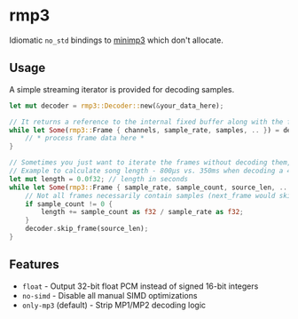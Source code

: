 # rmp3
Idiomatic `no_std` bindings to [minimp3](https://github.com/lieff/minimp3) which don't allocate.

## Usage
A simple streaming iterator is provided for decoding samples.

```rust
let mut decoder = rmp3::Decoder::new(&your_data_here);

// It returns a reference to the internal fixed buffer along with the frame info:
while let Some(rmp3::Frame { channels, sample_rate, samples, .. }) = decoder.next_frame() {
    // * process frame data here *
}

// Sometimes you just want to iterate the frames without decoding them, as it's much faster.
// Example to calculate song length - 800µs vs. 350ms when decoding a 4:52 track (on a low-end CPU)
let mut length = 0.0f32; // length in seconds
while let Some(rmp3::Frame { sample_rate, sample_count, source_len, .. }) = decoder.peek_frame() {
    // Not all frames necessarily contain samples (next_frame would skip over these).
    if sample_count != 0 {
        length += sample_count as f32 / sample_rate as f32;
    }
    decoder.skip_frame(source_len);
}
```

## Features
- `float` - Output 32-bit float PCM instead of signed 16-bit integers
- `no-simd` - Disable all manual SIMD optimizations
- `only-mp3` (default) - Strip MP1/MP2 decoding logic
